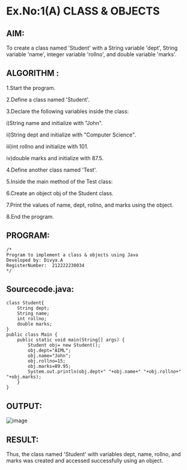 # Ex.No:1(A) CLASS & OBJECTS

## AIM:
To create a class named 'Student' with a String variable 'dept', String variable 'name', integer variable 'rollno', and double variable 'marks'.

## ALGORITHM :

1.Start the program.

2.Define a class named 'Student'.

3.Declare the following variables inside the class:

i)String name and initialize with "John".
            
ii)String dept and initialize with "Computer Science".
            
iii)int rollno and initialize with 101.
            
iv)double marks and initialize with 87.5.

4.Define another class named 'Test'.

5.Inside the main method of the Test class:

6.Create an object obj of the Student class.

7.Print the values of name, dept, rollno, and marks using the object.

8.End the program.





## PROGRAM:
 ```
/*
Program to implement a class & objects using Java
Developed by: Divya.A
RegisterNumber:  212222230034
*/
```

## Sourcecode.java:
```
class Student{
    String dept;
    String name;
    int rollno;
    double marks;
}
public class Main {
    public static void main(String[] args) {
        Student obj= new Student();
        obj.dept="AIML";
        obj.name="John";
        obj.rollno=15;
        obj.marks=89.95;   
        System.out.println(obj.dept+" "+obj.name+" "+obj.rollno+" "+obj.marks);
    }   
}
```

## OUTPUT:

![image](https://github.com/user-attachments/assets/25e4c4a6-e3be-4737-b058-93eac737be7a)


## RESULT:
Thus, the class named 'Student' with variables dept, name, rollno, and marks was created and accessed successfully using an object.
